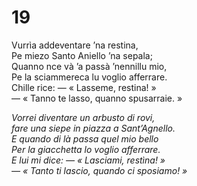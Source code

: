 # 19  
  
Vurrìa addeventare ’na restina,  
Pe miezo Santo Aniello ’na sepala;  
Quanno nce và ’a passà ’nennillu mio,  
Pe la sciammereca lu voglio afferrare.  
Chille rice: — « Lasseme, restina! »  
— « Tanno te lasso, quanno spusarraie. »

*Vorrei diventare un arbusto di rovi,  
fare una siepe in piazza a Sant’Agnello.  
E quando di là passa quel mio bello  
Per la giacchetta lo voglio afferrare.  
E lui mi dice: — « Lasciami, restìna! »  
— « Tanto ti lascio, quando ci sposiamo! »*


